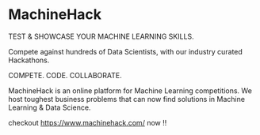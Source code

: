 # MachineHack

TEST & SHOWCASE YOUR MACHINE LEARNING SKILLS.

Compete against hundreds of Data Scientists, with our industry curated Hackathons.

COMPETE. CODE. COLLABORATE.

MachineHack is an online platform for Machine Learning competitions. We host toughest business problems that can now find solutions in Machine Learning & Data Science.

checkout https://www.machinehack.com/ now !!
